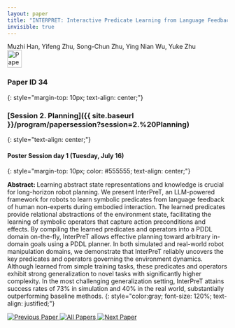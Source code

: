 ```yaml
---
layout: paper
title: "INTERPRET: Interactive Predicate Learning from Language Feedback for Generalizable Task Planning"
invisible: true
---
```

<div class="paper-authors">
<div class="paper-author-box">
    <div class="paper-author-name">Muzhi Han, Yifeng Zhu, Song-Chun Zhu, Ying Nian Wu, Yuke Zhu</div>
    <div class="paper-author-uni"></div>
</div>

</div><div class="paper-pdf">
                <div> <a href="https://www.roboticsproceedings.org/rss20/p034.pdf"><img src="{{ site.baseurl }}/images/paper_link.png" alt="Paper Website" width = "33"  height = "40"/></a> </div>
                </div>

### Paper ID 34
{: style="margin-top: 10px; text-align: center;"}

### [Session 2. Planning]({{ site.baseurl }}/program/papersession?session=2.%20Planning)
{: style="text-align: center;"}

#### Poster Session day 1 (Tuesday, July 16)
{: style="margin-top: 10px; color: #555555; text-align: center;"}

<b style="color: black;">Abstract: </b>Learning abstract state representations and knowledge is crucial for long-horizon robot planning. We present InterPreT, an LLM-powered framework for robots to learn symbolic predicates from language feedback of human non-experts during embodied interaction. The learned predicates provide relational abstractions of the environment state, facilitating the learning of symbolic operators that capture action preconditions and effects. By compiling the learned predicates and operators into a PDDL domain on-the-fly, InterPreT allows effective planning toward arbitrary in-domain goals using a PDDL planner. In both simulated and real-world robot manipulation domains, we demonstrate that InterPreT reliably uncovers the key predicates and operators governing the environment dynamics. Although learned from simple training tasks, these predicates and operators exhibit strong generalization to novel tasks with significantly higher complexity. In the most challenging generalization setting, InterPreT attains success rates of 73% in simulation and 40% in the real world, substantially outperforming baseline methods.
{: style="color:gray; font-size: 120%; text-align: justified;"}


<div class="paper-menu">
<a href="{{ site.baseurl }}/program/papers/033/"> <img src="{{ site.baseurl }}/images/previous_paper_icon.png" alt="Previous Paper" title="Previous Paper"/> </a>
<a href="{{ site.baseurl }}/program/papers"><img src="{{ site.baseurl }}/images/overview_icon.png" alt="All Papers" title="All Papers"/> </a>
<a href="{{ site.baseurl }}/program/papers/035/"> <img src="{{ site.baseurl }}/images/next_paper_icon.png" alt="Next Paper" title="Next Paper"/> </a>

</div>
